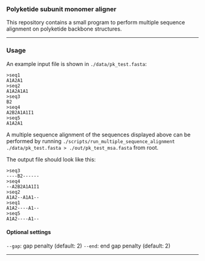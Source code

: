 ### Polyketide subunit monomer aligner

This repository contains a small program to perform multiple sequence
alignment on polyketide backbone structures. 

---

### Usage

An example input file is shown in `./data/pk_test.fasta`:
```text
>seq1
A1A2A1
>seq2
A1A2A1A1
>seq3
B2
>seq4
A2B2A1A1I1
>seq5
A1A2A1
```

A multiple sequence alignment of the sequences displayed above can be performed
by running `./scripts/run_multiple_sequence_alignment ./data/pk_test.fasta > ./out/pk_test_msa.fasta` 
from root.

The output file should look like this:
```text
>seq3
----B2------
>seq4
--A2B2A1A1I1
>seq2
A1A2--A1A1--
>seq1
A1A2----A1--
>seq5
A1A2----A1--
```

#### Optional settings

`--gap`: gap penalty (default: 2)
`--end`: end gap penalty (default: 2)

---
